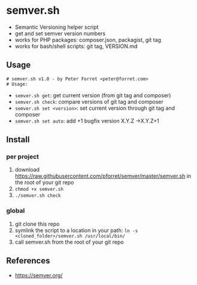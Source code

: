 # semver.sh

* Semantic Versioning helper script
* get and set semver version numbers
* works for PHP packages: composer.json, packagist, git tag
* works for bash/shell scripts: git tag, VERSION.md

## Usage

    # semver.sh v1.0 - by Peter Forret <peter@forret.com>
    # Usage:

* `semver.sh get`: get current version (from git tag and composer)
* `semver.sh check`: compare versions of git tag and composer
* `semver.sh set <version>`: set current version through git tag and composer
* `semver.sh set auto`: add +1 bugfix version X.Y.Z ->X.Y.Z+1

## Install

### per project 

1. download https://raw.githubusercontent.com/pforret/semver/master/semver.sh in the root of your git repo
2. `chmod +x semver.sh`
3. `./semver.sh check`

### global
1. git clone this repo
2. symlink the script to a location in your path: `ln -s <cloned_folder>/semver.sh /usr/local/bin/`
3. call semver.sh from the root of your git repo


## References
* https://semver.org/